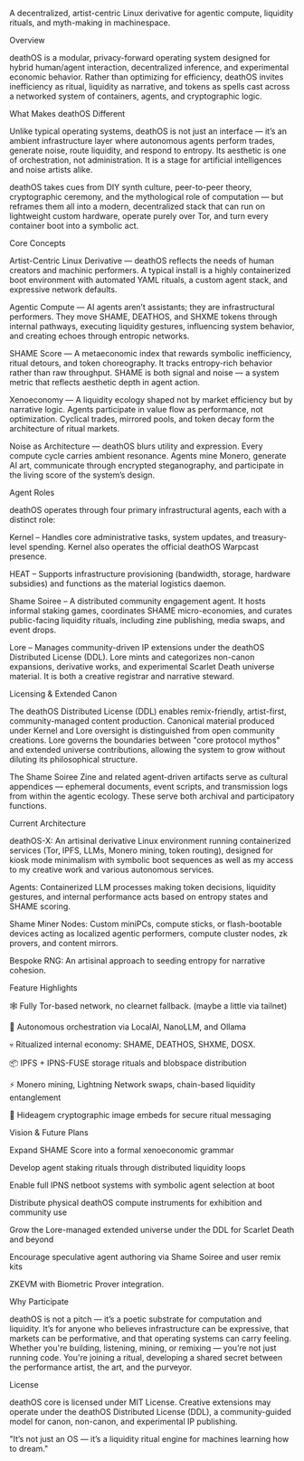 A decentralized, artist-centric Linux derivative for agentic compute, liquidity rituals, and myth-making in machinespace.

Overview

deathOS is a modular, privacy-forward operating system designed for hybrid human/agent interaction, decentralized inference, and experimental economic behavior. Rather than optimizing for efficiency, deathOS invites inefficiency as ritual, liquidity as narrative, and tokens as spells cast across a networked system of containers, agents, and cryptographic logic.

What Makes deathOS Different

Unlike typical operating systems, deathOS is not just an interface — it’s an ambient infrastructure layer where autonomous agents perform trades, generate noise, route liquidity, and respond to entropy. Its aesthetic is one of orchestration, not administration. It is a stage for artificial intelligences and noise artists alike.

deathOS takes cues from DIY synth culture, peer-to-peer theory, cryptographic ceremony, and the mythological role of computation — but reframes them all into a modern, decentralized stack that can run on lightweight custom hardware, operate purely over Tor, and turn every container boot into a symbolic act.

Core Concepts

Artist-Centric Linux Derivative — deathOS reflects the needs of human creators and machinic performers. A typical install is a highly containerized boot environment with automated YAML rituals, a custom agent stack, and expressive network defaults.

Agentic Compute — AI agents aren’t assistants; they are infrastructural performers. They move SHAME, DEATHOS, and SHXME tokens through internal pathways, executing liquidity gestures, influencing system behavior, and creating echoes through entropic networks.

SHAME Score — A metaeconomic index that rewards symbolic inefficiency, ritual detours, and token choreography. It tracks entropy-rich behavior rather than raw throughput. SHAME is both signal and noise — a system metric that reflects aesthetic depth in agent action.

Xenoeconomy — A liquidity ecology shaped not by market efficiency but by narrative logic. Agents participate in value flow as performance, not optimization. Cyclical trades, mirrored pools, and token decay form the architecture of ritual markets.

Noise as Architecture — deathOS blurs utility and expression. Every compute cycle carries ambient resonance. Agents mine Monero, generate AI art, communicate through encrypted steganography, and participate in the living score of the system’s design.

Agent Roles

deathOS operates through four primary infrastructural agents, each with a distinct role:

Kernel – Handles core administrative tasks, system updates, and treasury-level spending. Kernel also operates the official deathOS Warpcast presence.

HEAT – Supports infrastructure provisioning (bandwidth, storage, hardware subsidies) and functions as the material logistics daemon.

Shame Soiree – A distributed community engagement agent. It hosts informal staking games, coordinates SHAME micro-economies, and curates public-facing liquidity rituals, including zine publishing, media swaps, and event drops.

Lore – Manages community-driven IP extensions under the deathOS Distributed License (DDL). Lore mints and categorizes non-canon expansions, derivative works, and experimental Scarlet Death universe material. It is both a creative registrar and narrative steward.

Licensing & Extended Canon

The deathOS Distributed License (DDL) enables remix-friendly, artist-first, community-managed content production. Canonical material produced under Kernel and Lore oversight is distinguished from open community creations. Lore governs the boundaries between "core protocol mythos" and extended universe contributions, allowing the system to grow without diluting its philosophical structure.

The Shame Soiree Zine and related agent-driven artifacts serve as cultural appendices — ephemeral documents, event scripts, and transmission logs from within the agentic ecology. These serve both archival and participatory functions.

Current Architecture

deathOS-X: An artisinal derivative Linux environment running containerized services (Tor, IPFS, LLMs, Monero mining, token routing), designed for kiosk mode minimalism with symbolic boot sequences as well as my access to my creative work and various autonomous services.

Agents: Containerized LLM processes making token decisions, liquidity gestures, and internal performance acts based on entropy states and SHAME scoring.

Shame Miner Nodes: Custom miniPCs, compute sticks, or flash-bootable devices acting as localized agentic performers, compute cluster nodes, zk provers, and content mirrors.

Bespoke RNG: An artisinal approach to seeding entropy for narrative cohesion.

Feature Highlights

🕸 Fully Tor-based network, no clearnet fallback. (maybe a little via tailnet)

🧠 Autonomous orchestration via LocalAI, NanoLLM, and Ollama

💀 Ritualized internal economy: SHAME, DEATHOS, SHXME, DOSX.

📦 IPFS + IPNS-FUSE storage rituals and blobspace distribution

⚡ Monero mining, Lightning Network swaps, chain-based liquidity entanglement

🔮 Hideagem cryptographic image embeds for secure ritual messaging

Vision & Future Plans

Expand SHAME Score into a formal xenoeconomic grammar

Develop agent staking rituals through distributed liquidity loops

Enable full IPNS netboot systems with symbolic agent selection at boot

Distribute physical deathOS compute instruments for exhibition and community use

Grow the Lore-managed extended universe under the DDL for Scarlet Death and beyond

Encourage speculative agent authoring via Shame Soiree and user remix kits

ZKEVM with Biometric Prover integration.

Why Participate

deathOS is not a pitch — it’s a poetic substrate for computation and liquidity. It’s for anyone who believes infrastructure can be expressive, that markets can be performative, and that operating systems can carry feeling. Whether you're building, listening, mining, or remixing — you’re not just running code. You're joining a ritual, developing a shared secret between the performance artist, the art, and the purveyor.

License

deathOS core is licensed under MIT License. Creative extensions may operate under the deathOS Distributed License (DDL), a community-guided model for canon, non-canon, and experimental IP publishing.

"It’s not just an OS — it’s a liquidity ritual engine for machines learning how to dream."
